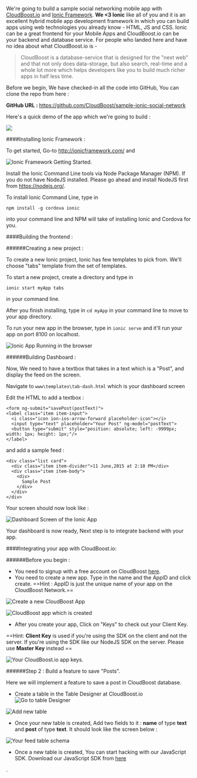 We're going to build a sample social networking mobile app with [CloudBoost.io](https://www.cloudboost.io) and [Ionic Framework](http://ionicframework.com/). **We <3 Ionic** like all of you and it is an excellent hybrid mobile app development framework in which you can build apps using web technologies you already know - HTML, JS and CSS. Ionic can be a great frontend for your Mobile Apps and CloudBoost.io can be your backend and database service. For people who landed here and have no idea about what CloudBoost.io is - 
>CloudBoost is a database-service that is designed for the "next web" and that not only does data-storage, but also search, real-time and a whole lot more which helps developers like you to build much richer apps in half less time. 

Before we begin, We have checked-in all the code into GitHub, You can clone the repo from here : 

**GitHub URL :** https://github.com/CloudBoost/sample-ionic-social-network

Here's a quick demo of the app which we're going to build : 

![](https://blog.cloudboost.io/content/images/2015/06/IonicApp-1.PNG)

####Installing Ionic Framework :


To get started, Go-to http://ionicframework.com/ and

![Ionic Framework Getting Started.](https://blog.cloudboost.io/content/images/2015/06/Capture1.PNG)

Install the Ionic Command Line tools via Node Package Manager (NPM). If you do not have NodeJS installed. Please go ahead and install NodeJS first from https://nodejs.org/.

To install Ionic Command Line, type in 

`npm install -g cordova ionic` 

into your command line and NPM will take of installing Ionic and Cordova for you. 

####Building the frontend : 

######Creating a new project : 

To create a new Ionic project, Ionic has few templates to pick from. We'll choose "tabs" template from the set of templates. 

To start a new project, create a directory and type in 

`ionic start myApp tabs`

in your command line. 

After you finish installing, type in `cd myApp` in your command line to move to your app directory. 

To run your new app in the browser, type in `ionic serve` and it'll run your app on port 8100 on localhost. 

![Ionic App Running in the browser](https://blog.cloudboost.io/content/images/2015/06/ionic.PNG)


######Building Dashboard :

Now, We need to have a textbox that takes in a text which is a "Post", and display the feed on the screen. 

Navigate to `www\templates\tab-dash.html` which is your dashboard screen

Edit the HTML to add a textbox : 

	<form ng-submit="savePost(postText)">
    <label class="item item-input">
      <i class="icon ion-ios-arrow-forward placeholder-icon"></i>
      <input type="text" placeholder="Your Post" ng-model="postText">
      <button type="submit" style="position: absolute; left: -9999px; width: 1px; height: 1px;"/> 
    </label>
  </form>
    
and add a sample feed : 

	<div class="list card">
      <div class="item item-divider">11 June,2015 at 2:10 PM</div>
      <div class="item item-body">
        <div>
          Sample Post
        </div>
      </div>
    </div>
    
Your screen should now look like : 

![Dashboard Screen of the Ionic App](https://blog.cloudboost.io/content/images/2015/06/IonicApp.PNG)

Your dashboard is now ready, Next step is to integrate backend with your app. 

####Integrating your app with CloudBoost.io: 

######Before you begin :

* You need to signup with a free account on CloudBoost [here](https://www.cloudboost.io).
* You need to create a new app. Type in the name and the AppID and click create. ==Hint : AppID is just the unique name of your app on the CloudBoost Network.==

![Create a new CloudBoost App](https://blog.cloudboost.io/content/images/2015/05/createApp.PNG)

![CloudBoost app which is created](https://blog.cloudboost.io/content/images/2015/05/AppCreated.PNG)

* After you create your app, Click on "Keys" to check out your Client Key. 

==Hint: **Client Key** is used if you're using the SDK on the client and not the server. If you're using the SDK like our NodeJS SDK on the server. Please use **Master Key** instead  ==

![Your CloudBoost.io app keys.](https://blog.cloudboost.io/content/images/2015/05/AppKeys.PNG)

######Step 2 : Build a feature to save "Posts".

Here we will implement a feature to save a post in CloudBoost database. 

* Create a table in the Table Designer at CloudBoost.io
![Go to table Designer](https://blog.cloudboost.io/content/images/2015/05/Data.PNG)

![Add new table](https://blog.cloudboost.io/content/images/2015/05/addNEwTbale.PNG)

* Once your new table is created, Add two fields to it : **name** of type **text** and **post** of type **text**. It should look like the screen below : 

![Your feed table schema](https://blog.cloudboost.io/content/images/2015/05/tableSchema.PNG)

* Once a new table is created, You can start hacking with our JavaScript SDK. Download our JavaScript SDK from [here](https://docs.cloudboost.io)






. 